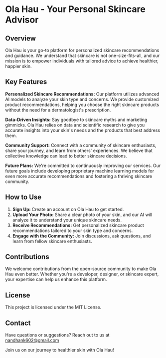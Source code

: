# Ola Hau - Your Personal Skincare Advisor


## Overview
Ola Hau is your go-to platform for personalized skincare recommendations and guidance. We understand that skincare is not one-size-fits-all, and our mission is to empower individuals with tailored advice to achieve healthier, happier skin.

## Key Features
**Personalized Skincare Recommendations:** Our platform utilizes advanced AI models to analyze your skin type and concerns. We provide customized product recommendations, helping you choose the right skincare products without the need for a dermatologist's prescription.

**Data-Driven Insights:** Say goodbye to skincare myths and marketing gimmicks. Ola Hau relies on data and scientific research to give you accurate insights into your skin's needs and the products that best address them.

**Community Support:** Connect with a community of skincare enthusiasts, share your journey, and learn from others' experiences. We believe that collective knowledge can lead to better skincare decisions.

**Future Plans:** We're committed to continuously improving our services. Our future goals include developing proprietary machine learning models for even more accurate recommendations and fostering a thriving skincare community.

## How to Use
1. **Sign Up:** Create an account on Ola Hau to get started.
2. **Upload Your Photo:** Share a clear photo of your skin, and our AI will analyze it to understand your unique skincare needs.
3. **Receive Recommendations:** Get personalized skincare product recommendations tailored to your skin type and concerns.
4. **Engage with the Community:** Join discussions, ask questions, and learn from fellow skincare enthusiasts.

## Contributions
We welcome contributions from the open-source community to make Ola Hau even better. Whether you're a developer, designer, or skincare expert, your expertise can help us enhance this platform.

## License
This project is licensed under the MIT License.

## Contact
Have questions or suggestions? Reach out to us at nandhank602@gmail.com

Join us on our journey to healthier skin with Ola Hau!
